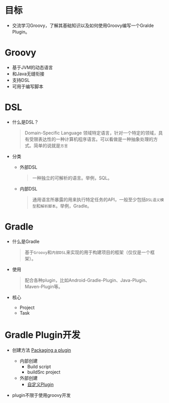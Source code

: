 # 目标
- 交流学习Groovy，了解其基础知识以及如何使用Groovy编写一个Gralde Plugin。
# Groovy
- 基于JVM的动态语言
- 和Java无缝衔接
- 支持DSL
- 可用于编写脚本






# DSL
- 什么是DSL？

  > Domain-Specific Language 领域特定语言，针对一个特定的领域，具有受限表达性的一种计算机程序语言。可以看做是一种抽象处理的方式。简单的说就是`方言`
- 分类
  - 外部DSL
     > 一种独立的可解析的语言。举例，SQL。

  - 内部DSL
     > 通用语言所暴露的用来执行特定任务的API，一般至少包括`DSL语义模型`和`解析脚本`。举例，Gradle。




# Gradle
- 什么是Gradle
  >基于`Groovy`和`内部DSL`来实现的用于构建项目的框架（仅仅是一个框架）。
- 使用  
  > 配合各种plugin，比如Android-Gradle-Plugin、Java-Plugin、Maven-Plugin等。

- 核心
  - Project
  - Task

# Gradle Plugin开发
- 创建方法 [Packaging a plugin][1]
  - 内部创建
     - Build script
     - buildSrc project
  - 外部创建
     - [自定义Plugin][2]


- plugin不限于使用groovy开发


  [1]: https://docs.gradle.org/current/userguide/custom_plugins.html#sec:packaging_a_plugin
  [2]: https://blog.csdn.net/sbsujjbcy/article/details/50782830
